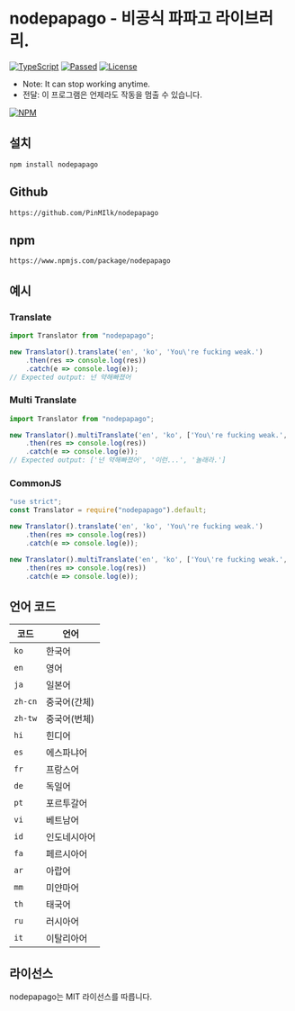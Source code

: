 # nodepapago - 비공식 파파고 라이브러리.
[![TypeScript](https://img.shields.io/badge/Built%20with-Typescript-informational?logo=typescript)](https://www.typescriptlang.org/)
[![Passed](https://img.shields.io/badge/Build-Passed-success)](#)
[![License](https://img.shields.io/github/license/pinmilk/nodepapago)](#)
- Note: It can stop working anytime.
- 전달: 이 프로그램은 언제라도 작동을 멈출 수 있습니다.

[![NPM](https://nodei.co/npm/nodepapago.png?downloads=true&downloadRank=true&stars=true)](https://nodei.co/npm/nodepapago/)
## 설치
```
npm install nodepapago
```
## Github
`https://github.com/PinMIlk/nodepapago`
## npm
`https://www.npmjs.com/package/nodepapago`
## 예시
### Translate
```typescript
import Translator from "nodepapago";

new Translator().translate('en', 'ko', 'You\'re fucking weak.')
    .then(res => console.log(res))
    .catch(e => console.log(e));
// Expected output: 넌 약해빠졌어
```

### Multi Translate
```typescript
import Translator from "nodepapago";

new Translator().multiTranslate('en', 'ko', ['You\'re fucking weak.', 'Holy...', 'Jesus Christ'])
    .then(res => console.log(res))
    .catch(e => console.log(e));
// Expected output: ['넌 약해빠졌어', '이런...', '놀래라.']
```

### CommonJS
```javascript
"use strict";
const Translator = require("nodepapago").default;

new Translator().translate('en', 'ko', 'You\'re fucking weak.')
    .then(res => console.log(res))
    .catch(e => console.log(e));

new Translator().multiTranslate('en', 'ko', ['You\'re fucking weak.', 'Holy...', 'Jesus Christ'])
    .then(res => console.log(res))
    .catch(e => console.log(e));
```
## 언어 코드
| 코드 | 언어 |
|----|----|
| `ko` | 한국어 |
| `en` | 영어 |
| `ja` | 일본어 |
| `zh-cn` | 중국어(간체) |
| `zh-tw` | 중국어(번체) |
| `hi` | 힌디어 |
| `es` | 에스파냐어 |
| `fr` | 프랑스어 |
| `de` | 독일어 |
| `pt` | 포르투갈어 |
| `vi` | 베트남어 |
| `id` | 인도네시아어 |
| `fa` | 페르시아어 |
| `ar` | 아랍어 |
| `mm` | 미얀마어 |
| `th` | 태국어 |
| `ru` | 러시아어 |
| `it` | 이탈리아어 |
## 라이선스
nodepapago는 MIT 라이선스를 따릅니다.